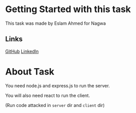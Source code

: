 # Getting Started with this task

This task was made by Eslam Ahmed for Nagwa

## Links

[GitHub](https://github.com/Eslam-Ahmed-SE/)
[LinkedIn](https://www.linkedin.com/in/eslam-ahmed-se/)

# About Task
 
You need node.js and express.js to run the server.

You will also need react to run the client.

(Run code attacked in `server` dir and `client` dir)
